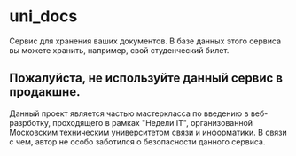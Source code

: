# uni_docs
Сервис для хранения ваших документов.
В базе данных этого сервиса вы можете хранить, например, свой студенческий билет.

## Пожалуйста, не используйте данный сервис в продакшне.
Данный проект является частью мастеркласса по введению в веб-разрботку, проходящего в рамках "Недели IT", организованной Московским техническим университетом связи и информатики. В связи с чем, автор не особо заботился о безопасности данного сервиса.
